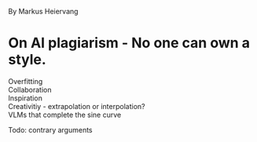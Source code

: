 By Markus Heiervang  


# On AI plagiarism - No one can own a style.  

Overfitting  
Collaboration  
Inspiration  
Creativitiy - extrapolation or interpolation?  
VLMs that complete the sine curve  

Todo: contrary arguments  

